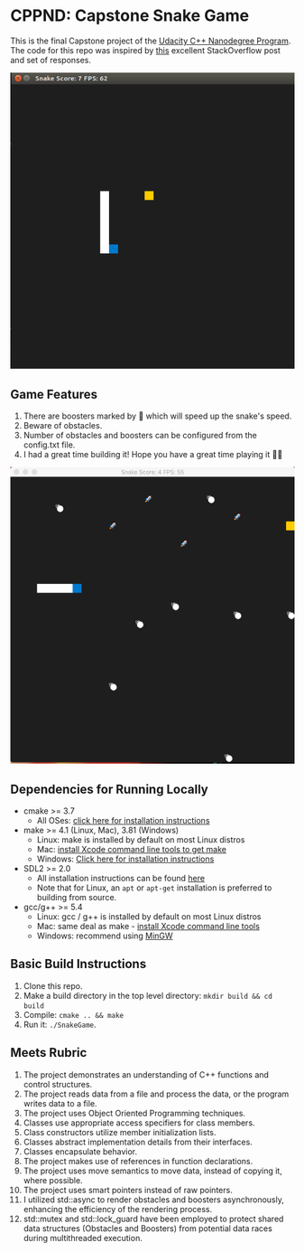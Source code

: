# CPPND: Capstone Snake Game

This is the final Capstone project of the [Udacity C++ Nanodegree Program](https://www.udacity.com/course/c-plus-plus-nanodegree--nd213). The code for this repo was inspired by [this](https://codereview.stackexchange.com/questions/212296/snake-game-in-c-with-sdl) excellent StackOverflow post and set of responses.

<img src="snake_game.gif"/>

## Game Features
1. There are boosters marked by 🚀 which will speed up the snake's speed.
2. Beware of obstacles.
3. Number of obstacles and boosters can be configured from the config.txt file.
4. I had a great time building it! Hope you have a great time playing it 👍🏼

<img src="my_game.png"/>

## Dependencies for Running Locally
* cmake >= 3.7
  * All OSes: [click here for installation instructions](https://cmake.org/install/)
* make >= 4.1 (Linux, Mac), 3.81 (Windows)
  * Linux: make is installed by default on most Linux distros
  * Mac: [install Xcode command line tools to get make](https://developer.apple.com/xcode/features/)
  * Windows: [Click here for installation instructions](http://gnuwin32.sourceforge.net/packages/make.htm)
* SDL2 >= 2.0
  * All installation instructions can be found [here](https://wiki.libsdl.org/Installation)
  * Note that for Linux, an `apt` or `apt-get` installation is preferred to building from source.
* gcc/g++ >= 5.4
  * Linux: gcc / g++ is installed by default on most Linux distros
  * Mac: same deal as make - [install Xcode command line tools](https://developer.apple.com/xcode/features/)
  * Windows: recommend using [MinGW](http://www.mingw.org/)

## Basic Build Instructions

1. Clone this repo.
2. Make a build directory in the top level directory: `mkdir build && cd build`
3. Compile: `cmake .. && make`
4. Run it: `./SnakeGame`.

## Meets Rubric
1. The project demonstrates an understanding of C++ functions and control structures.
2. The project reads data from a file and process the data, or the program writes data to a file.
3. The project uses Object Oriented Programming techniques.
4. Classes use appropriate access specifiers for class members.
5. Class constructors utilize member initialization lists.
6. Classes abstract implementation details from their interfaces.
7. Classes encapsulate behavior.
8. The project makes use of references in function declarations.
9. The project uses move semantics to move data, instead of copying it, where possible.
10. The project uses smart pointers instead of raw pointers.
11. I utilized std::async to render obstacles and boosters asynchronously, enhancing the efficiency of the rendering process.
12. std::mutex and std::lock_guard have been employed to protect shared data structures (Obstacles and Boosters) from potential data races during multithreaded execution.
